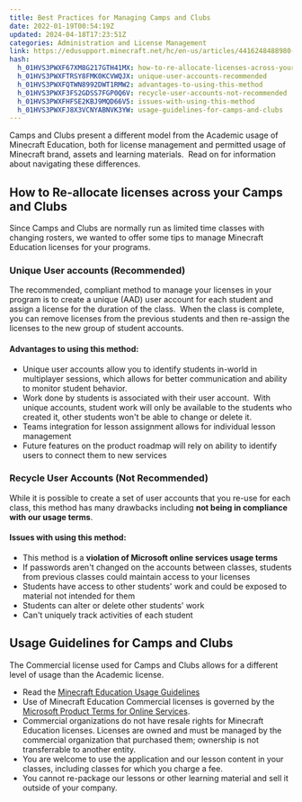 ```yaml
---
title: Best Practices for Managing Camps and Clubs
date: 2022-01-19T00:54:19Z
updated: 2024-04-18T17:23:51Z
categories: Administration and License Management
link: https://edusupport.minecraft.net/hc/en-us/articles/4416248488980-Best-Practices-for-Managing-Camps-and-Clubs
hash:
  h_01HVS3PWXF67XM8G217GTH41MX: how-to-re-allocate-licenses-across-your-camps-and-clubs
  h_01HVS3PWXFTRSY8FMK0KCVWQJX: unique-user-accounts-recommended
  h_01HVS3PWXFQTWN8992DWT1RMW2: advantages-to-using-this-method
  h_01HVS3PWXF3FS2GDSS7FGP0Q6V: recycle-user-accounts-not-recommended
  h_01HVS3PWXFHFSE2KBJ9MQD66V5: issues-with-using-this-method
  h_01HVS3PWXFJ8X3VCNYABNVK3YW: usage-guidelines-for-camps-and-clubs
---
```


Camps and Clubs present a different model from the Academic usage of Minecraft Education, both for license management and permitted usage of Minecraft brand, assets and learning materials.  Read on for information about navigating these differences.

## How to Re-allocate licenses across your Camps and Clubs

Since Camps and Clubs are normally run as limited time classes with changing rosters, we wanted to offer some tips to manage Minecraft Education licenses for your programs.  

### Unique User accounts (**Recommended)**

The recommended, compliant method to manage your licenses in your program is to create a unique (AAD) user account for each student and assign a license for the duration of the class.  When the class is complete, you can remove licenses from the previous students and then re-assign the licenses to the new group of student accounts.  

#### Advantages to using this method:

- Unique user accounts allow you to identify students in-world in multiplayer sessions, which allows for better communication and ability to monitor student behavior.
- Work done by students is associated with their user account.  With unique accounts, student work will only be available to the students who created it, other students won't be able to change or delete it.
- Teams integration for lesson assignment allows for individual lesson management
- Future features on the product roadmap will rely on ability to identify users to connect them to new services

### Recycle User Accounts (**Not Recommended**)

While it is possible to create a set of user accounts that you re-use for each class, this method has many drawbacks including **not being in compliance with our usage terms**. 

#### Issues with using this method:

- This method is a **violation of Microsoft online services usage terms**
- If passwords aren't changed on the accounts between classes, students from previous classes could maintain access to your licenses
- Students have access to other students' work and could be exposed to material not intended for them
- Students can alter or delete other students' work
- Can't uniquely track activities of each student

## Usage Guidelines for Camps and Clubs

The Commercial license used for Camps and Clubs allows for a different level of usage than the Academic license.  

- Read the [Minecraft Education Usage Guidelines](https://aka.ms/EducationUsageGuidelines)
- Use of Minecraft Education Commercial licenses is governed by the [Microsoft Product Terms for Online Services](https://www.microsoft.com/licensing/terms/product/ForOnlineServices/EES). 
- Commercial organizations do not have resale rights for Minecraft Education licenses. Licenses are owned and must be managed by the commercial organization that purchased them; ownership is not transferrable to another entity.
- You are welcome to use the application and our lesson content in your classes, including classes for which you charge a fee.
- You cannot re-package our lessons or other learning material and sell it outside of your company.
